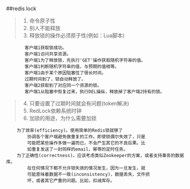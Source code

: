 ##redis lock <br>
> 1. 命令原子性 <br>
> 2. 别人不能释放 <br>
> 3. 释放锁的操作必须原子性(例如：Lua脚本) <br>
````
       客户端1获取锁成功。
       客户端1访问共享资源。
       客户端1为了释放锁，先执行'GET'操作获取随机字符串的值。
       客户端1判断随机字符串的值，与预期的值相等。
       客户端1由于某个原因阻塞住了很长时间。
       过期时间到了，锁自动释放了。
       客户端2获取到了对应同一个资源的锁。
       客户端1从阻塞中恢复过来，执行DEL操纵，释放掉了客户端2持有的锁。
````  
> 4. 只要设置了过期时间就会有问题(token解决)
> 5. RedLock依赖系统时钟
> 6. 加锁的用途，为什么需要加锁
````
    为了效率(efficiency)。使用简单的Redis锁就够了
        协调各个客户端避免做重复的工作。即使锁偶尔失效了，只是
        可能把某些操作多做一遍而已，不会产生其它的不良后果。比
        如重复发送了一封同样的email，幂等的定时任务。
    为了正确性(correctness)。应该考虑类似Zookeeper的方案，或者支持事务的数据库。
        在任何情况下都不允许锁失效的情况发生，因为一旦发生，就
        可能意味着数据不一致(inconsistency)，数据丢失，文件损
        坏，或者其它严重的问题。比如，扣减库存。
````
